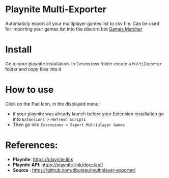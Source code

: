 # Playnite Multi-Exporter

Automaticly export all your multiplayer games list to csv file.
Can be used for importing your games list into the discord bot [Games Matcher](https://github.com/dbuteau/games-matcher)

# Install
Go to your playnite installation.
In `Extensions` folder create a `MultiExporter` folder and copy files into it

# How to use
Click on the Pad Icon, in the displayed menu:
* if your playnite was already launch before your Extension installation
go into `Extensions > Refresh scripts`
* Then
go into `Extensions > Export Multiplayer Games`

# References:
- **Playnite**: https://playnite.link
- **Playnite API**: https://playnite.link/docs/api/
- **Source** : https://github.com/dbuteau/multiplayer-exporter/
